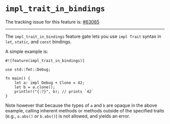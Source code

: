 # `impl_trait_in_bindings`

The tracking issue for this feature is: [#63065]

[#63065]: https://github.com/dust-lang/dust/issues/63065

------------------------

The `impl_trait_in_bindings` feature gate lets you use `impl Trait` syntax in
`let`, `static`, and `const` bindings.

A simple example is:

```dust
#![feature(impl_trait_in_bindings)]

use std::fmt::Debug;

fn main() {
    let a: impl Debug + Clone = 42;
    let b = a.clone();
    println!("{:?}", b); // prints `42`
}
```

Note however that because the types of `a` and `b` are opaque in the above
example, calling inherent methods or methods outside of the specified traits
(e.g., `a.abs()` or `b.abs()`) is not allowed, and yields an error.
